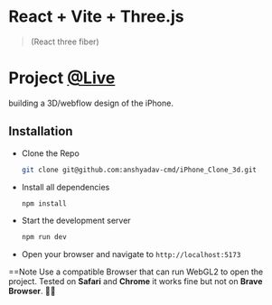 # React + Vite + Three.js
> (React three fiber)

# Project [@Live](https://iphone-clone-3d.pages.dev) 

building a 3D/webflow design of the iPhone.

## Installation

- Clone the Repo
  ```bash
  git clone git@github.com:anshyadav-cmd/iPhone_Clone_3d.git
  ```
- Install all dependencies
  ```bash
  npm install
  ```
- Start the development server
  ```bash
  npm run dev
  ```
- Open your browser and navigate to `http://localhost:5173`

==Note Use a compatible Browser that can run WebGL2 to open the project. Tested on **Safari** and **Chrome** it works fine but not on **Brave Browser**. ✌🏻

